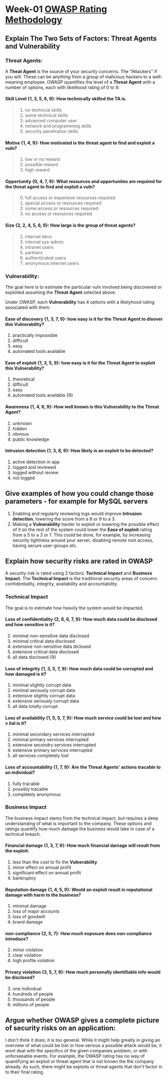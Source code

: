 # Week-01 [OWASP Rating Methodology](https://www.owasp.org/index.php/OWASP_Risk_Rating_Methodology)
## Explain The Two Sets of Factors: __Threat Agents__ and __Vulnerability__
### Threat Agents:
A __Theat Agent__ is the source of your security concerns. The "Attackers" if you will.
These can be anything from a group of malicious hackers to a well-meaning employee.
OWASP quantifies the level of a __Threat Agent__ with a number of options, each with likelihood rating of 0 to 9:

#### Skill Level {1, 3, 5, 6, 9}: How technically skilled the TA is.
>1) no technical skills
>3) some technical skills
>5) advanced computer user
>6) network and programming skills
>9) security penetration skills

#### Motive {1, 4, 9}: How motivated is the threat agent to find and exploit a vuln?
>1) low or no reward
>4) possible reward 
>9) high reward

#### Oppertunity {0, 4, 7, 9}: What resources and oppertunites are required for the threat agent to find and exploit a vuln?
>0) full access or expensive resources required
>4) special access or resources required
>7) some access or resources required
>9) no access or resources required

#### Size {2, 2, 4, 5, 6, 9}: How large is the group of threat agents?
>2) internal devs
>2) internal sys-admin
>4) intranet users
>5) partners
>6) authenticated users
>9) anonymous internet users

### Vulnerability:
The goal here is to estimate the particular vuln involved being discovered or 
exploited assuming the __Threat Agent__ selected above.
		
Under OWASP, each __Vulnerability__ has 4 options with a likelyhood rating associated with them:

#### Ease of discovery {1, 3, 7, 9}: how easy is it for the __Threat Agent__ to disover this __Vulnerability__?
1) practically impossible
3) difficult
7) easy
9) automated tools available

#### Ease of exploit {1, 3, 5, 9}: how easy is it for the __Threat Agent__ to exploit this __Vulnerability__?
1) theoretical
3) difficult
5) easy
9) automated tools available {9}

#### Awareness {1, 4, 6, 9}: How well known is this __Vulnerability__ to the __Threat Agent__?
1) unknown
4) hidden
6) obvious
9) public knowledge

#### Intrusion detection {1, 3, 8, 9}: How likely is an exploit to be detected?
1) active detection in app
3) logged and reviewed
8) logged without review
9) not logged

## Give examples of how you could change those parameters - for example for MySQL servers
1. Enabling and regularly reviewing logs would improve __Intrusion detection__, lowering the score from a 8 or 9 to a 3.
2. Making a __Vulnerability__ harder to exploit or lowering the possible effect of it on the rest of the system could lower the __Ease of exploit__ rating from a 5 to a 3 or 1. This could be done, for example, by increasing security tightness around your server, disabling remote root access, having secure user-groups etc.

## Explain how security risks are rated in OWASP
A security risk is rated using 2 factors: __Technical Impact__ and __Business Impact__.
The __Technical Impact__ is the traditional security areas of concern: confidentiality, integrity, availability and accountability.

### __Technical Impact__
The goal is to estimate how heavily the system would be impacted.

#### Loss of confidentiality {2, 6, 6, 7, 9}: How much data could be disclosed and how sensitive is it?
2) minimal non-sensitive data disclosed
6) minimal critical data disclosed
6) extensive non-sensitive data diclosed
7) extensive critical data disclosed
9) all data disclosed {9}

#### Loss of integrity {1, 3, 5, 7, 9}: How much data could be corrupted and how damaged is it?
1) minimal slightly corrupt data
3) minimal seriously corrupt data
5) extensive slightly corrupt data
7) extensive seriously corrupt data
9) all data totally corrupt

#### Loss of availability {1, 5, 5, 7, 9}: How much service could be lost and how v ital is it?
1) minimal secondary services interrupted
5) minimal primary services interrupted
5) extensive secondry services interrupted
7) extensive primary services interrupted
9) all services completely lost

#### Loss of accountability {1, 7, 9}: Are the __Threat Agents__' actions tracable to an individual?
1) fully tracable
7) possibly tracable
9) completely anonymous

### __Business Impact__
The business impact stems from the technical impact, but requires a deep understanding of what is important to the company.
These options and ratings quantify how much damage the business would take in case of a technical breach.

#### Financial damage {1, 3, 7, 9}: How much financial damage will result from the exploit:
1) less than the cost to fix the __Vulnerability__
3) minor effect on annual profit
7) significant effect on annual profit
9) bankruptcy

#### Reputation damage {1, 4, 5, 9}: Would an exploit result in reputational damage with harm to the business?
1) minimal damage
4) loss of major accounts
5) loss of goodwill
9) brand damage

#### non-compliance {2, 5, 7}: How much exposure does non-compliance introduce?
2) minor violation
5) clear violation
7) high profile violation

#### Privacy violation {3, 5, 7, 9}: How much personally identifiable info would be disclosed?
3) one individual
5) hundreds of people
7) thousands of people
9) millions of people

## Argue whether OWASP gives a complete picture of security risks on an application:
I don't think it does; it is too general.
While it might help greatly in giving an overview of what could be lost or how serious a possible attack would be, it wont deal with the specifics of the given companies problem, or with unforseeable events. 
For example, the OWASP rating has no way of quantifying an exploit or threat agent that is not known the the company already. 
As such, there might be exploits or threat agents that don't factor in to their final rating.
		
